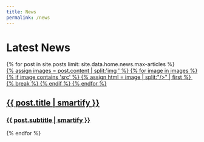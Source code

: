 ```yaml
---
title: News
permalink: /news
---
```

# Latest News


<div class="post-container">
        {% for post in site.posts limit: site.data.home.news.max-articles %}
        <a href="{{ post.url }}">
            <article>
                <div class="img-wrapper">
                    {% assign images = post.content | split:'img ' %} 
                    {% for image in images %}
                        {% if image contains 'src' %}
                            {% assign html = image | split:"/>" | first %}
                            <img loading="lazy" {{ html }} />
                            {% break %}
                        {% endif %}
                    {% endfor %}
                </div>
                <div class="content-wrapper">
                    <h2>
                        {{ post.title | smartify }}
                    </h2>
                    <h3>
                        {{ post.subtitle | smartify }}
                    </h3>
                </div>
            </article>
        </a>
        {% endfor %}
    </div>